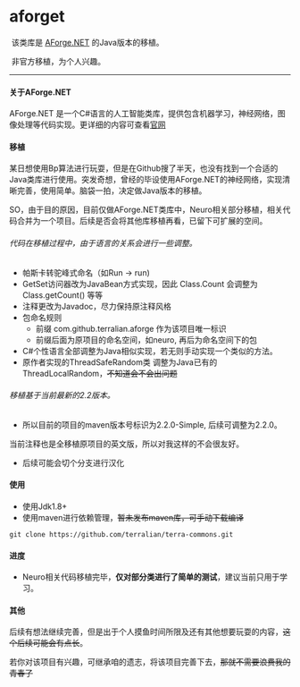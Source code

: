 # aforget
​        该类库是 [AForge.NET](https://github.com/andrewkirillov/AForge.NET) 的Java版本的移植。

​		非官方移植，为个人兴趣。

------

#### 关于AForge.NET

 AForge.NET 是一个C#语言的人工智能类库，提供包含机器学习，神经网络，图像处理等代码实现。更详细的内容可查看[官网](http://www.aforgenet.com/framework/)



#### 移植

某日想使用Bp算法进行玩耍，但是在Github搜了半天，也没有找到一个合适的Java类库进行使用。突发奇想，曾经的毕设使用AForge.NET的神经网络，实现清晰完善，使用简单。脑袋一拍，决定做Java版本的移植。

SO，由于目的原因，目前仅做AForge.NET类库中，Neuro相关部分移植，相关代码合并为一个项目。后续是否会将其他库移植再看，已留下可扩展的空间。

###### 代码在移植过程中，由于语言的关系会进行一些调整。

- 帕斯卡转驼峰式命名（如Run -> run)
- GetSet访问器改为JavaBean方式实现，因此 Class.Count 会调整为 Class.getCount() 等等
- 注释更改为Javadoc，尽力保持原注释风格
- 包命名规则
  - 前缀 com.github.terralian.aforge 作为该项目唯一标识
  - 前缀后面为原项目的命名空间，如neuro, 再后为命名空间下的包
- C#个性语言全部调整为Java相似实现，若无则手动实现一个类似的方法。
- 原作者实现的ThreadSafeRandom类 调整为Java已有的 ThreadLocalRandom，~~不知道会不会出问题~~

###### 移植基于当前最新的2.2版本。

- 所以目前的项目的maven版本号标识为2.2.0-Simple, 后续可调整为2.2.0。

当前注释也是全移植原项目的英文版，所以对我这样的不会很友好。

- 后续可能会切个分支进行汉化

#### 使用

- 使用Jdk1.8+
- 使用maven进行依赖管理，~~暂未发布maven库，可手动下载编译~~

```
git clone https://github.com/terralian/terra-commons.git
```



#### 进度

- Neuro相关代码移植完毕，**仅对部分类进行了简单的测试**，建议当前只用于学习。



#### 其他

后续有想法继续完善，但是出于个人摸鱼时间所限及还有其他想要玩耍的内容，~~这个后续可能会有点长~~。

若你对该项目有兴趣，可继承咱的遗志，将该项目完善下去，~~那就不需要浪费我的青春了~~

